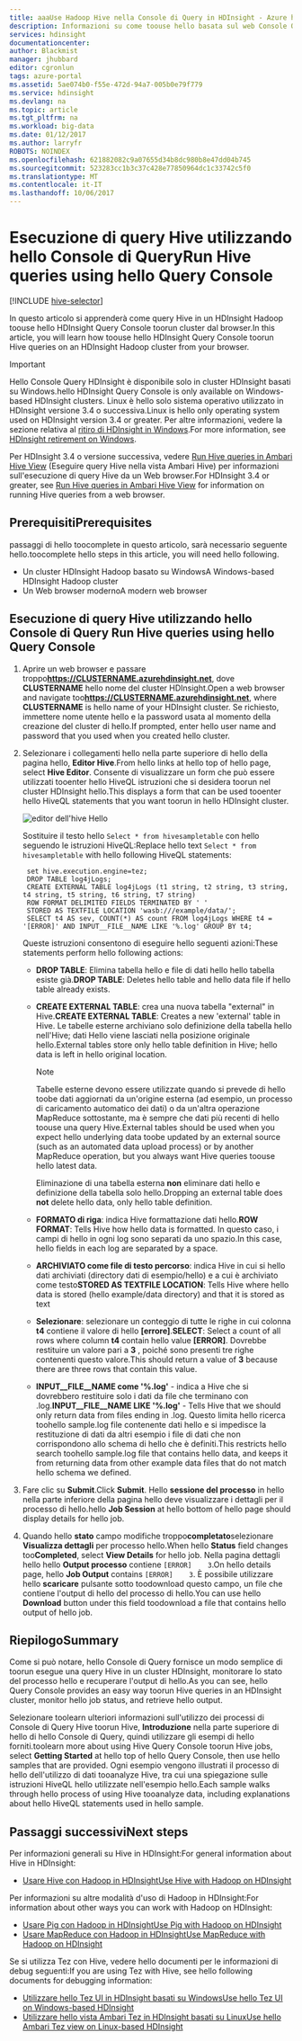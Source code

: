 ```yaml
---
title: aaaUse Hadoop Hive nella Console di Query in HDInsight - Azure hello | Documenti Microsoft
description: Informazioni su come toouse hello basata sul web Console Query toorun query Hive in un HDInsight Hadoop cluster dal browser.
services: hdinsight
documentationcenter: 
author: Blackmist
manager: jhubbard
editor: cgronlun
tags: azure-portal
ms.assetid: 5ae074b0-f55e-472d-94a7-005b0e79f779
ms.service: hdinsight
ms.devlang: na
ms.topic: article
ms.tgt_pltfrm: na
ms.workload: big-data
ms.date: 01/12/2017
ms.author: larryfr
ROBOTS: NOINDEX
ms.openlocfilehash: 621882082c9a07655d34b8dc980b8e47dd04b745
ms.sourcegitcommit: 523283cc1b3c37c428e77850964dc1c33742c5f0
ms.translationtype: MT
ms.contentlocale: it-IT
ms.lasthandoff: 10/06/2017
---
```

# <a name="run-hive-queries-using-hello-query-console"></a><span data-ttu-id="1d415-103">Esecuzione di query Hive utilizzando hello Console di Query</span><span class="sxs-lookup"><span data-stu-id="1d415-103">Run Hive queries using hello Query Console</span></span>
[!INCLUDE [hive-selector](../../includes/hdinsight-selector-use-hive.md)]

<span data-ttu-id="1d415-104">In questo articolo si apprenderà come query Hive in un HDInsight Hadoop toouse hello HDInsight Query Console toorun cluster dal browser.</span><span class="sxs-lookup"><span data-stu-id="1d415-104">In this article, you will learn how toouse hello HDInsight Query Console toorun Hive queries on an HDInsight Hadoop cluster from your browser.</span></span>

> [!IMPORTANT]
> <span data-ttu-id="1d415-105">Hello Console Query HDInsight è disponibile solo in cluster HDInsight basati su Windows.</span><span class="sxs-lookup"><span data-stu-id="1d415-105">hello HDInsight Query Console is only available on Windows-based HDInsight clusters.</span></span> <span data-ttu-id="1d415-106">Linux è hello solo sistema operativo utilizzato in HDInsight versione 3.4 o successiva.</span><span class="sxs-lookup"><span data-stu-id="1d415-106">Linux is hello only operating system used on HDInsight version 3.4 or greater.</span></span> <span data-ttu-id="1d415-107">Per altre informazioni, vedere la sezione relativa al [ritiro di HDInsight in Windows](hdinsight-component-versioning.md#hdinsight-windows-retirement).</span><span class="sxs-lookup"><span data-stu-id="1d415-107">For more information, see [HDInsight retirement on Windows](hdinsight-component-versioning.md#hdinsight-windows-retirement).</span></span>
>
> <span data-ttu-id="1d415-108">Per HDInsight 3.4 o versione successiva, vedere [Run Hive queries in Ambari Hive View](hdinsight-hadoop-use-hive-ambari-view.md) (Eseguire query Hive nella vista Ambari Hive) per informazioni sull'esecuzione di query Hive da un Web browser.</span><span class="sxs-lookup"><span data-stu-id="1d415-108">For HDInsight 3.4 or greater, see [Run Hive queries in Ambari Hive View](hdinsight-hadoop-use-hive-ambari-view.md) for information on running Hive queries from a web browser.</span></span>

## <span data-ttu-id="1d415-109"><a id="prereq"></a>Prerequisiti</span><span class="sxs-lookup"><span data-stu-id="1d415-109"><a id="prereq"></a>Prerequisites</span></span>
<span data-ttu-id="1d415-110">passaggi di hello toocomplete in questo articolo, sarà necessario seguente hello.</span><span class="sxs-lookup"><span data-stu-id="1d415-110">toocomplete hello steps in this article, you will need hello following.</span></span>

* <span data-ttu-id="1d415-111">Un cluster HDInsight Hadoop basato su Windows</span><span class="sxs-lookup"><span data-stu-id="1d415-111">A Windows-based HDInsight Hadoop cluster</span></span>
* <span data-ttu-id="1d415-112">Un Web browser moderno</span><span class="sxs-lookup"><span data-stu-id="1d415-112">A modern web browser</span></span>

## <span data-ttu-id="1d415-113"><a id="run"></a>Esecuzione di query Hive utilizzando hello Console di Query</span><span class="sxs-lookup"><span data-stu-id="1d415-113"><a id="run"></a> Run Hive queries using hello Query Console</span></span>
1. <span data-ttu-id="1d415-114">Aprire un web browser e passare troppo**https://CLUSTERNAME.azurehdinsight.net**, dove **CLUSTERNAME** hello nome del cluster HDInsight.</span><span class="sxs-lookup"><span data-stu-id="1d415-114">Open a web browser and navigate too**https://CLUSTERNAME.azurehdinsight.net**, where **CLUSTERNAME** is hello name of your HDInsight cluster.</span></span> <span data-ttu-id="1d415-115">Se richiesto, immettere nome utente hello e la password usata al momento della creazione del cluster di hello.</span><span class="sxs-lookup"><span data-stu-id="1d415-115">If prompted, enter hello user name and password that you used when you created hello cluster.</span></span>
2. <span data-ttu-id="1d415-116">Selezionare i collegamenti hello nella parte superiore di hello della pagina hello, **Editor Hive**.</span><span class="sxs-lookup"><span data-stu-id="1d415-116">From hello links at hello top of hello page, select **Hive Editor**.</span></span> <span data-ttu-id="1d415-117">Consente di visualizzare un form che può essere utilizzati tooenter hello HiveQL istruzioni che si desidera toorun nel cluster HDInsight hello.</span><span class="sxs-lookup"><span data-stu-id="1d415-117">This displays a form that can be used tooenter hello HiveQL statements that you want toorun in hello HDInsight cluster.</span></span>

    ![editor dell'hive Hello](./media/hdinsight-hadoop-use-hive-query-console/queryconsole.png)

    <span data-ttu-id="1d415-119">Sostituire il testo hello `Select * from hivesampletable` con hello seguendo le istruzioni HiveQL:</span><span class="sxs-lookup"><span data-stu-id="1d415-119">Replace hello text `Select * from hivesampletable` with hello following HiveQL statements:</span></span>

        set hive.execution.engine=tez;
        DROP TABLE log4jLogs;
        CREATE EXTERNAL TABLE log4jLogs (t1 string, t2 string, t3 string, t4 string, t5 string, t6 string, t7 string)
        ROW FORMAT DELIMITED FIELDS TERMINATED BY ' '
        STORED AS TEXTFILE LOCATION 'wasb:///example/data/';
        SELECT t4 AS sev, COUNT(*) AS count FROM log4jLogs WHERE t4 = '[ERROR]' AND INPUT__FILE__NAME LIKE '%.log' GROUP BY t4;

    <span data-ttu-id="1d415-120">Queste istruzioni consentono di eseguire hello seguenti azioni:</span><span class="sxs-lookup"><span data-stu-id="1d415-120">These statements perform hello following actions:</span></span>

   * <span data-ttu-id="1d415-121">**DROP TABLE**: Elimina tabella hello e file di dati hello hello tabella esiste già.</span><span class="sxs-lookup"><span data-stu-id="1d415-121">**DROP TABLE**: Deletes hello table and hello data file if hello table already exists.</span></span>
   * <span data-ttu-id="1d415-122">**CREATE EXTERNAL TABLE**: crea una nuova tabella "external" in Hive.</span><span class="sxs-lookup"><span data-stu-id="1d415-122">**CREATE EXTERNAL TABLE**: Creates a new 'external' table in Hive.</span></span> <span data-ttu-id="1d415-123">Le tabelle esterne archiviano solo definizione della tabella hello nell'Hive; dati Hello viene lasciati nella posizione originale hello.</span><span class="sxs-lookup"><span data-stu-id="1d415-123">External tables store only hello table definition in Hive; hello data is left in hello original location.</span></span>

     > [!NOTE]
     > <span data-ttu-id="1d415-124">Tabelle esterne devono essere utilizzate quando si prevede di hello toobe dati aggiornati da un'origine esterna (ad esempio, un processo di caricamento automatico dei dati) o da un'altra operazione MapReduce sottostante, ma è sempre che dati più recenti di hello toouse una query Hive.</span><span class="sxs-lookup"><span data-stu-id="1d415-124">External tables should be used when you expect hello underlying data toobe updated by an external source (such as an automated data upload process) or by another MapReduce operation, but you always want Hive queries toouse hello latest data.</span></span>
     >
     > <span data-ttu-id="1d415-125">Eliminazione di una tabella esterna **non** eliminare dati hello e definizione della tabella solo hello.</span><span class="sxs-lookup"><span data-stu-id="1d415-125">Dropping an external table does **not** delete hello data, only hello table definition.</span></span>
     >
     >
   * <span data-ttu-id="1d415-126">**FORMATO di riga**: indica Hive formattazione dati hello.</span><span class="sxs-lookup"><span data-stu-id="1d415-126">**ROW FORMAT**: Tells Hive how hello data is formatted.</span></span> <span data-ttu-id="1d415-127">In questo caso, i campi di hello in ogni log sono separati da uno spazio.</span><span class="sxs-lookup"><span data-stu-id="1d415-127">In this case, hello fields in each log are separated by a space.</span></span>
   * <span data-ttu-id="1d415-128">**ARCHIVIATO come file di testo percorso**: indica Hive in cui si hello dati archiviati (directory dati di esempio/hello) e a cui è archiviato come testo</span><span class="sxs-lookup"><span data-stu-id="1d415-128">**STORED AS TEXTFILE LOCATION**: Tells Hive where hello data is stored (hello example/data directory) and that it is stored as text</span></span>
   * <span data-ttu-id="1d415-129">**Selezionare**: selezionare un conteggio di tutte le righe in cui colonna **t4** contiene il valore di hello **[errore]**.</span><span class="sxs-lookup"><span data-stu-id="1d415-129">**SELECT**: Select a count of all rows where column **t4** contain hello value **[ERROR]**.</span></span> <span data-ttu-id="1d415-130">Dovrebbe restituire un valore pari a **3** , poiché sono presenti tre righe contenenti questo valore.</span><span class="sxs-lookup"><span data-stu-id="1d415-130">This should return a value of **3** because there are three rows that contain this value.</span></span>
   * <span data-ttu-id="1d415-131">**INPUT__FILE__NAME come '%.log'** - indica a Hive che si dovrebbero restituire solo i dati da file che terminano con .log.</span><span class="sxs-lookup"><span data-stu-id="1d415-131">**INPUT__FILE__NAME LIKE '%.log'** - Tells Hive that we should only return data from files ending in .log.</span></span> <span data-ttu-id="1d415-132">Questo limita hello ricerca toohello sample.log file contenente dati hello e si impedisce la restituzione di dati da altri esempio i file di dati che non corrispondono allo schema di hello che è definiti.</span><span class="sxs-lookup"><span data-stu-id="1d415-132">This restricts hello search toohello sample.log file that contains hello data, and keeps it from returning data from other example data files that do not match hello schema we defined.</span></span>
3. <span data-ttu-id="1d415-133">Fare clic su **Submit**.</span><span class="sxs-lookup"><span data-stu-id="1d415-133">Click **Submit**.</span></span> <span data-ttu-id="1d415-134">Hello **sessione del processo** in hello nella parte inferiore della pagina hello deve visualizzare i dettagli per il processo di hello.</span><span class="sxs-lookup"><span data-stu-id="1d415-134">hello **Job Session** at hello bottom of hello page should display details for hello job.</span></span>
4. <span data-ttu-id="1d415-135">Quando hello **stato** campo modifiche troppo**completato**selezionare **Visualizza dettagli** per processo hello.</span><span class="sxs-lookup"><span data-stu-id="1d415-135">When hello **Status** field changes too**Completed**, select **View Details** for hello job.</span></span> <span data-ttu-id="1d415-136">Nella pagina dettagli hello hello **Output processo** contiene `[ERROR]    3`.</span><span class="sxs-lookup"><span data-stu-id="1d415-136">On hello details page, hello **Job Output** contains `[ERROR]    3`.</span></span> <span data-ttu-id="1d415-137">È possibile utilizzare hello **scaricare** pulsante sotto toodownload questo campo, un file che contiene l'output di hello del processo di hello.</span><span class="sxs-lookup"><span data-stu-id="1d415-137">You can use hello **Download** button under this field toodownload a file that contains hello output of hello job.</span></span>

## <span data-ttu-id="1d415-138"><a id="summary"></a>Riepilogo</span><span class="sxs-lookup"><span data-stu-id="1d415-138"><a id="summary"></a>Summary</span></span>
<span data-ttu-id="1d415-139">Come si può notare, hello Console di Query fornisce un modo semplice di toorun esegue una query Hive in un cluster HDInsight, monitorare lo stato del processo hello e recuperare l'output di hello.</span><span class="sxs-lookup"><span data-stu-id="1d415-139">As you can see, hello Query Console provides an easy way toorun Hive queries in an HDInsight cluster, monitor hello job status, and retrieve hello output.</span></span>

<span data-ttu-id="1d415-140">Selezionare toolearn ulteriori informazioni sull'utilizzo dei processi di Console di Query Hive toorun Hive, **Introduzione** nella parte superiore di hello di hello Console di Query, quindi utilizzare gli esempi di hello forniti.</span><span class="sxs-lookup"><span data-stu-id="1d415-140">toolearn more about using Hive Query Console toorun Hive jobs, select **Getting Started** at hello top of hello Query Console, then use hello samples that are provided.</span></span> <span data-ttu-id="1d415-141">Ogni esempio vengono illustrati il processo di hello dell'utilizzo di dati tooanalyze Hive, tra cui una spiegazione sulle istruzioni HiveQL hello utilizzate nell'esempio hello.</span><span class="sxs-lookup"><span data-stu-id="1d415-141">Each sample walks through hello process of using Hive tooanalyze data, including explanations about hello HiveQL statements used in hello sample.</span></span>

## <span data-ttu-id="1d415-142"><a id="nextsteps"></a>Passaggi successivi</span><span class="sxs-lookup"><span data-stu-id="1d415-142"><a id="nextsteps"></a>Next steps</span></span>
<span data-ttu-id="1d415-143">Per informazioni generali su Hive in HDInsight:</span><span class="sxs-lookup"><span data-stu-id="1d415-143">For general information about Hive in HDInsight:</span></span>

* [<span data-ttu-id="1d415-144">Usare Hive con Hadoop in HDInsight</span><span class="sxs-lookup"><span data-stu-id="1d415-144">Use Hive with Hadoop on HDInsight</span></span>](hdinsight-use-hive.md)

<span data-ttu-id="1d415-145">Per informazioni su altre modalità d'uso di Hadoop in HDInsight:</span><span class="sxs-lookup"><span data-stu-id="1d415-145">For information about other ways you can work with Hadoop on HDInsight:</span></span>

* [<span data-ttu-id="1d415-146">Usare Pig con Hadoop in HDInsight</span><span class="sxs-lookup"><span data-stu-id="1d415-146">Use Pig with Hadoop on HDInsight</span></span>](hdinsight-use-pig.md)
* [<span data-ttu-id="1d415-147">Usare MapReduce con Hadoop in HDInsight</span><span class="sxs-lookup"><span data-stu-id="1d415-147">Use MapReduce with Hadoop on HDInsight</span></span>](hdinsight-use-mapreduce.md)

<span data-ttu-id="1d415-148">Se si utilizza Tez con Hive, vedere hello documenti per le informazioni di debug seguenti:</span><span class="sxs-lookup"><span data-stu-id="1d415-148">If you are using Tez with Hive, see hello following documents for debugging information:</span></span>

* [<span data-ttu-id="1d415-149">Utilizzare hello Tez UI in HDInsight basati su Windows</span><span class="sxs-lookup"><span data-stu-id="1d415-149">Use hello Tez UI on Windows-based HDInsight</span></span>](hdinsight-debug-tez-ui.md)
* [<span data-ttu-id="1d415-150">Utilizzare hello vista Ambari Tez in HDInsight basati su Linux</span><span class="sxs-lookup"><span data-stu-id="1d415-150">Use hello Ambari Tez view on Linux-based HDInsight</span></span>](hdinsight-debug-ambari-tez-view.md)

[1]: ../HDInsight/hdinsight-hadoop-visual-studio-tools-get-started.md

[hdinsight-sdk-documentation]: http://msdnstage.redmond.corp.microsoft.com/library/dn479185.aspx

[azure-purchase-options]: http://azure.microsoft.com/pricing/purchase-options/
[azure-member-offers]: http://azure.microsoft.com/pricing/member-offers/
[azure-free-trial]: http://azure.microsoft.com/pricing/free-trial/

[apache-tez]: http://tez.apache.org
[apache-hive]: http://hive.apache.org/
[apache-log4j]: http://en.wikipedia.org/wiki/Log4j
[hive-on-tez-wiki]: https://cwiki.apache.org/confluence/display/Hive/Hive+on+Tez
[import-to-excel]: http://azure.microsoft.com/documentation/articles/hdinsight-connect-excel-power-query/


[hdinsight-use-oozie]: hdinsight-use-oozie.md
[hdinsight-analyze-flight-data]: hdinsight-analyze-flight-delay-data.md



[hdinsight-storage]: hdinsight-hadoop-use-blob-storage.md

[hdinsight-provision]: hdinsight-hadoop-provision-linux-clusters.md
[hdinsight-submit-jobs]: hdinsight-submit-hadoop-jobs-programmatically.md
[hdinsight-upload-data]: hdinsight-upload-data.md
[hdinsight-get-started]: hdinsight-hadoop-linux-tutorial-get-started.md

[Powershell-install-configure]: /powershell/azureps-cmdlets-docs
[powershell-here-strings]: http://technet.microsoft.com/library/ee692792.aspx


[img-hdi-hive-powershell-output]: ./media/hdinsight-use-hive/HDI.Hive.PowerShell.Output.png
